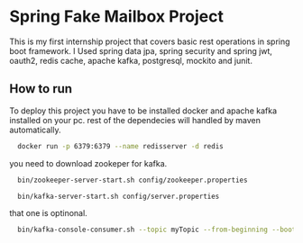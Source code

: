 
# Spring Fake Mailbox Project

This is my first internship project that covers basic rest operations
in spring boot framework.
I Used spring data jpa, spring security and spring jwt, oauth2, redis cache, apache kafka,
postgresql, mockito and junit.


## How to run

To deploy this project  you have to be installed docker and apache kafka installed on your pc.
rest of the dependecies will handled by maven automatically.

```bash
  docker run -p 6379:6379 --name redisserver -d redis
```
you need to download zookeper for kafka.
```bash
  bin/zookeeper-server-start.sh config/zookeeper.properties
```
```bash
  bin/kafka-server-start.sh config/server.properties
```
that one is optinonal.
```bash
  bin/kafka-console-consumer.sh --topic myTopic --from-beginning --bootstrap-server localhost:9092
```
